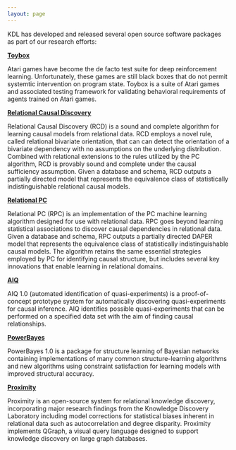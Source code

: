 ```yaml
---
layout: page
---
```


KDL has developed and released several open source software packages as part of our research efforts:

[**Toybox**](https://github.com/KDL-umass/Toybox)

Atari games have become the de facto test suite for deep reinforcement learning. Unfortunately, these games are still black boxes that do not permit systemtic intervention on program state. Toybox is a suite of Atari games and associated testing framework for validating behavioral requirements of agents trained on Atari games. 

[**Relational Causal Discovery**](relational_causal_discovery.html)

Relational Causal Discovery (RCD) is a sound and complete algorithm for learning causal models from relational data.  RCD employs a novel rule, called relational bivariate orientation, that can can detect the orientation of a bivariate dependency with no assumptions on the underlying distribution.  Combined with relational extensions to the rules utilized by the PC algorithm, RCD is provably sound and complete under the causal sufficiency assumption.  Given a database and schema, RCD outputs a partially directed model that represents the equivalence class of statistically indistinguishable relational causal models.

[**Relational PC**](relational_pc.html)

Relational PC (RPC) is an implementation of the PC machine learning algorithm designed for use with relational data. RPC goes beyond learning statistical associations to discover causal dependencies in relational data. Given a database and schema, RPC outputs a partially directed DAPER model that represents the equivalence class of statistically indistinguishable causal models. The algorithm retains the same essential strategies employed by PC for identifying causal structure, but includes several key innovations that enable learning in relational domains.

[**AIQ**](aiq.html)

AIQ 1.0 (automated identification of quasi-experiments) is a proof-of-concept prototype system for automatically discovering quasi-experiments for causal inference. AIQ identifies possible quasi-experiments that can be performed on a specified data set with the aim of finding causal relationships.

[**PowerBayes**](power_bayes.html)

PowerBayes 1.0 is a package for structure learning of Bayesian networks containing implementations of many common structure-learning algorithms and new algorithms using constraint satisfaction for learning models with improved structural accuracy.

[**Proximity**](proximity.html)

Proximity is an open-source system for relational knowledge discovery, incorporating major research findings from the Knowledge Discovery Laboratory including model corrections for statistical biases inherent in relational data such as autocorrelation and degree disparity. Proximity implements QGraph, a visual query language designed to support knowledge discovery on large graph databases.
